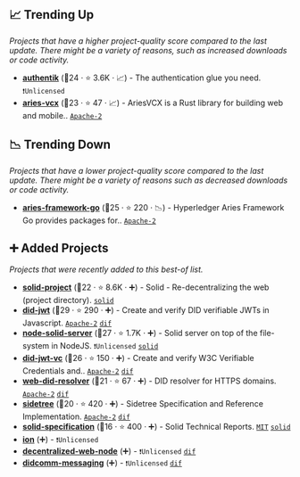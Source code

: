 ## 📈 Trending Up

_Projects that have a higher project-quality score compared to the last update. There might be a variety of reasons, such as increased downloads or code activity._

- <b><a href="https://github.com/goauthentik/authentik">authentik</a></b> (🥉24 ·  ⭐ 3.6K · 📈) - The authentication glue you need. <code>❗Unlicensed</code>
- <b><a href="https://github.com/hyperledger/aries-vcx">aries-vcx</a></b> (🥈23 ·  ⭐ 47 · 📈) - AriesVCX is a Rust library for building web and mobile.. <code><a href="http://bit.ly/3nYMfla">Apache-2</a></code>

## 📉 Trending Down

_Projects that have a lower project-quality score compared to the last update. There might be a variety of reasons such as decreased downloads or code activity._

- <b><a href="https://github.com/hyperledger/aries-framework-go">aries-framework-go</a></b> (🥈25 ·  ⭐ 220 · 📉) - Hyperledger Aries Framework Go provides packages for.. <code><a href="http://bit.ly/3nYMfla">Apache-2</a></code>

## ➕ Added Projects

_Projects that were recently added to this best-of list._

- <b><a href="https://github.com/solid/solid">solid-project</a></b> (🥇22 ·  ⭐ 8.6K · ➕) - Solid - Re-decentralizing the web (project directory). <a href="https://solidproject.org/"><code>solid</code></a>
- <b><a href="https://github.com/decentralized-identity/did-jwt">did-jwt</a></b> (🥇29 ·  ⭐ 290 · ➕) - Create and verify DID verifiable JWTs in Javascript. <code><a href="http://bit.ly/3nYMfla">Apache-2</a></code> <a href="https://identity.foundation/"><code>dif</code></a>
- <b><a href="https://github.com/nodeSolidServer/node-solid-server">node-solid-server</a></b> (🥇27 ·  ⭐ 1.7K · ➕) - Solid server on top of the file-system in NodeJS. <code>❗Unlicensed</code> <a href="https://solidproject.org/"><code>solid</code></a>
- <b><a href="https://github.com/decentralized-identity/did-jwt-vc">did-jwt-vc</a></b> (🥈26 ·  ⭐ 150 · ➕) - Create and verify W3C Verifiable Credentials and.. <code><a href="http://bit.ly/3nYMfla">Apache-2</a></code> <a href="https://identity.foundation/"><code>dif</code></a>
- <b><a href="https://github.com/decentralized-identity/web-did-resolver">web-did-resolver</a></b> (🥈21 ·  ⭐ 67 · ➕) - DID resolver for HTTPS domains. <code><a href="http://bit.ly/3nYMfla">Apache-2</a></code> <a href="https://identity.foundation/"><code>dif</code></a>
- <b><a href="https://github.com/decentralized-identity/sidetree">sidetree</a></b> (🥉20 ·  ⭐ 420 · ➕) - Sidetree Specification and Reference Implementation. <code><a href="http://bit.ly/3nYMfla">Apache-2</a></code> <a href="https://identity.foundation/"><code>dif</code></a>
- <b><a href="https://github.com/solid/specification">solid-specification</a></b> (🥉16 ·  ⭐ 400 · ➕) - Solid Technical Reports. <code><a href="http://bit.ly/34MBwT8">MIT</a></code> <a href="https://solidproject.org/"><code>solid</code></a>
- <b><a href="{}">ion</a></b> (➕) -  <code>❗Unlicensed</code>
- <b><a href="{}">decentralized-web-node</a></b> (➕) -  <code>❗Unlicensed</code> <a href="https://identity.foundation/"><code>dif</code></a>
- <b><a href="{}">didcomm-messaging</a></b> (➕) -  <code>❗Unlicensed</code> <a href="https://identity.foundation/"><code>dif</code></a>

